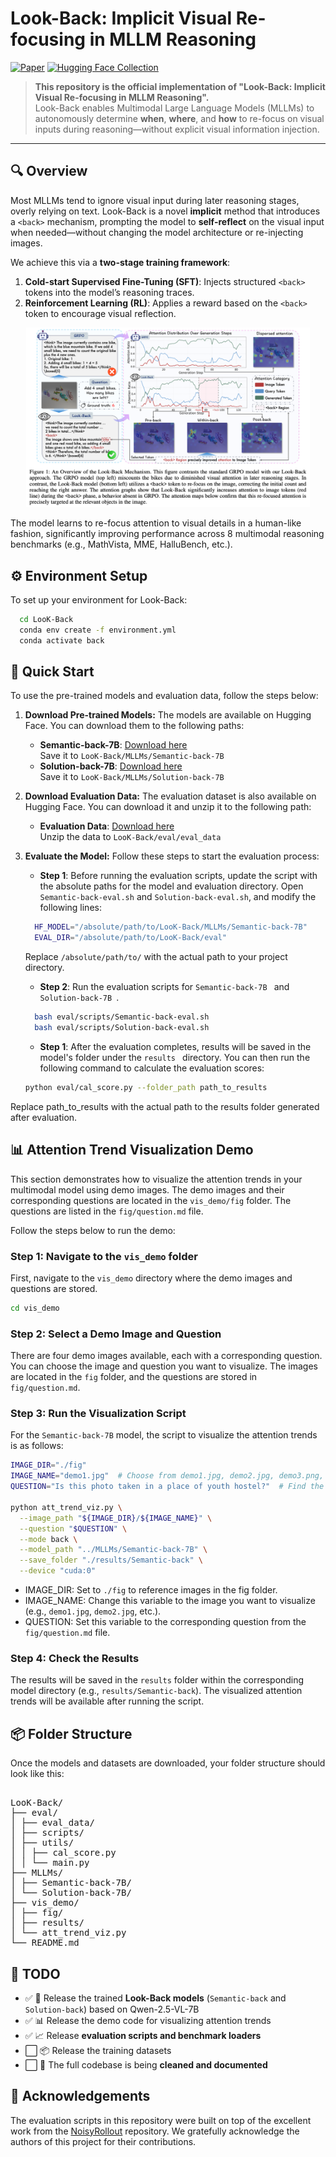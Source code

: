 # Look-Back: Implicit Visual Re-focusing in MLLM Reasoning
[![Paper](https://img.shields.io/badge/paper-A42C25?style=for-the-badge&logo=arxiv&logoColor=white)](https://arxiv.org/abs/2507.03019) [![Hugging Face Collection](https://img.shields.io/badge/Model_&_Dataset-HuggingFace-yellow?style=for-the-badge&logo=huggingface&logoColor=000)](https://huggingface.co/ShuoY)


> **This repository is the official implementation of "Look-Back: Implicit Visual Re-focusing in MLLM Reasoning".**  
> Look-Back enables Multimodal Large Language Models (MLLMs) to autonomously determine **when**, **where**, and **how** to re-focus on visual inputs during reasoning—without explicit visual information injection.

---

## 🔍 Overview

Most MLLMs tend to ignore visual input during later reasoning stages, overly relying on text. Look-Back is a novel **implicit** method that introduces a `<back>` mechanism, prompting the model to **self-reflect** on the visual input when needed—without changing the model architecture or re-injecting images.

We achieve this via a **two-stage training framework**:
1. **Cold-start Supervised Fine-Tuning (SFT)**: Injects structured `<back>` tokens into the model’s reasoning traces.
2. **Reinforcement Learning (RL)**: Applies a reward based on the `<back>` token to encourage visual reflection.

<p align="center">
  <img src="assets/fig1.png" width="90%">
</p>

The model learns to re-focus attention to visual details in a human-like fashion, significantly improving performance across 8 multimodal reasoning benchmarks (e.g., MathVista, MME, HalluBench, etc.).


## ⚙️ Environment Setup
To set up your environment for Look-Back:
  ```bash
    cd LooK-Back
    conda env create -f environment.yml
    conda activate back
  ```

## 🚀 Quick Start

To use the pre-trained models and evaluation data, follow the steps below:

1. **Download Pre-trained Models:**
   The models are available on Hugging Face. You can download them to the following paths:
   
   - **Semantic-back-7B**: [Download here](https://huggingface.co/ShuoY/Semantic-back-7B)  
     Save it to `LooK-Back/MLLMs/Semantic-back-7B`
   - **Solution-back-7B**: [Download here](https://huggingface.co/ShuoY/Solution-back-7B)  
     Save it to `LooK-Back/MLLMs/Solution-back-7B`

2. **Download Evaluation Data:**
   The evaluation dataset is also available on Hugging Face. You can download it and unzip it to the following path:
   
   - **Evaluation Data**: [Download here](https://huggingface.co/datasets/ShuoY/Look-Back-eval)  
     Unzip the data to `LooK-Back/eval/eval_data`

3. **Evaluate the Model:**
   Follow these steps to start the evaluation process:

   - **Step 1**: Before running the evaluation scripts, update the script with the absolute paths for the model and evaluation directory. Open `Semantic-back-eval.sh` and `Solution-back-eval.sh`, and modify the following lines:
    ```bash
      HF_MODEL="/absolute/path/to/LooK-Back/MLLMs/Semantic-back-7B"
      EVAL_DIR="/absolute/path/to/LooK-Back/eval"
    ```
    Replace `/absolute/path/to/` with the actual path to your project directory.

   - **Step 2**: Run the evaluation scripts for  `Semantic-back-7B ` and  `Solution-back-7B `.

    ```bash
      bash eval/scripts/Semantic-back-eval.sh
      bash eval/scripts/Solution-back-eval.sh
    ```

   - **Step 1**: After the evaluation completes, results will be saved in the model's folder under the  `results ` directory. You can then run the following command to calculate the evaluation scores:

    ```bash
    python eval/cal_score.py --folder_path path_to_results
    ```

  Replace path_to_results with the actual path to the results folder generated after evaluation.


## 📊 Attention Trend Visualization Demo
This section demonstrates how to visualize the attention trends in your multimodal model using demo images. The demo images and their corresponding questions are located in the `vis_demo/fig` folder. The questions are listed in the `fig/question.md` file.

Follow the steps below to run the demo:
### Step 1: Navigate to the `vis_demo` folder
First, navigate to the `vis_demo` directory where the demo images and questions are stored.
```bash
cd vis_demo
```
### Step 2: Select a Demo Image and Question
There are four demo images available, each with a corresponding question. You can choose the image and question you want to visualize. The images are located in the `fig` folder, and the questions are stored in `fig/question.md`.

### Step 3: Run the Visualization Script
For the `Semantic-back-7B` model, the script to visualize the attention trends is as follows:
```bash
IMAGE_DIR="./fig"
IMAGE_NAME="demo1.jpg"  # Choose from demo1.jpg, demo2.jpg, demo3.png, demo4.png
QUESTION="Is this photo taken in a place of youth hostel?"  # Find the corresponding question in question.md

python att_trend_viz.py \
  --image_path "${IMAGE_DIR}/${IMAGE_NAME}" \
  --question "$QUESTION" \
  --mode back \
  --model_path "../MLLMs/Semantic-back-7B" \
  --save_folder "./results/Semantic-back" \
  --device "cuda:0"
```
- IMAGE_DIR: Set to `./fig` to reference images in the fig folder.
- IMAGE_NAME: Change this variable to the image you want to visualize (e.g., `demo1.jpg`, `demo2.jpg`, etc.).
- QUESTION: Set this variable to the corresponding question from the `fig/question.md` file.

### Step 4: Check the Results
The results will be saved in the `results` folder within the corresponding model directory (e.g., `results/Semantic-back`). The visualized attention trends will be available after running the script.


## 📦 Folder Structure
Once the models and datasets are downloaded, your folder structure should look like this:
<pre> 
LooK-Back/
├── eval/
│ ├── eval_data/
│ ├── scripts/
│ ├── utils/ 
│ │ ├── cal_score.py 
│ │ └── main.py
├── MLLMs/
│ ├── Semantic-back-7B/
│ └── Solution-back-7B/
├── vis_demo/ 
│ ├── fig/
│ ├── results/
│ └── att_trend_viz.py 
└── README.md 
</pre>

## 🚧 TODO

- ✅ 🧠 Release the trained **Look-Back models** (`Semantic-back` and `Solution-back`) based on Qwen-2.5-VL-7B
- ✅ 📊 Release the demo code for visualizing attention trends
- ✅ 📈 Release **evaluation scripts and benchmark loaders**
- ⬜️ 📦 Release the training datasets
- ⬜️ 🧹 The full codebase is being **cleaned and documented**

## 🙏 Acknowledgements
The evaluation scripts in this repository were built on top of the excellent work from the [NoisyRollout](https://github.com/NUS-TRAIL/NoisyRollout) repository. We gratefully acknowledge the authors of this project for their contributions.

